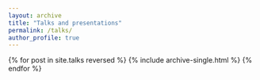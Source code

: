 ```yaml
---
layout: archive
title: "Talks and presentations"
permalink: /talks/
author_profile: true
---
```


{% for post in site.talks reversed %}
  {% include archive-single.html %}
{% endfor %}
